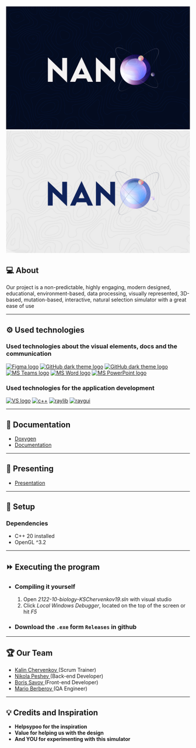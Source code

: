 <p align = "center">
  <img src="assets/logos/Logo_Dark.png#gh-dark-mode-only"/>
  <img src="assets/logos/Logo_Light.png#gh-light-mode-only"/>
</p>

## 💻 About
<p>Our project is a non-predictable, highly engaging, modern designed, educational, environment-based, data processing, visually represented, 3D-based, mutation-based, interactive, natural selection simulator with a great ease of use</p>

___
## ⚙️ Used technologies
### Used technologies about the visual elements, docs and the communication
<p align="left">
    <a href="https://www.figma.com/"><img src="https://img.icons8.com/color/344/figma--v1.png" alt="Figma logo" width=48px/></a>
    <a href="https://github.com/"><img src="https://img.icons8.com/ios/344/github--v1.png#gh-dark-mode-only" alt="GitHub dark theme logo" width=48px /></a>
    <a href="https://github.com/"><img src="https://i.ibb.co/Btcfrfc/image-4.png#gh-light-mode-only" alt="GitHub dark theme logo" width=48px /></a>
    <a href="https://www.microsoft.com/en-ww/microsoft-teams/log-in"><img src="https://img.icons8.com/color/344/microsoft-teams.png" alt = "MS Teams logo" width=48px /></a>
    <a href="https://www.microsoft.com/en-ww/microsoft-365/free-office-online-for-the-web"><img src="https://img.icons8.com/color/344/ms-word.png" alt="MS Word logo" width=48px /></a>
    <a href="https://www.microsoft.com/en-ww/microsoft-365/free-office-online-for-the-web"><img src="https://img.icons8.com/color/344/ms-powerpoint.png" alt="MS PowerPoint logo" width=48px /></a>
</p>

### Used technologies for the application development 
<p align="left">
    <a href="https://visualstudio.microsoft.com/"><img src="https://img.icons8.com/fluency/344/visual-studio.png" alt="VS logo" width=48px /></a>
    <a href="https://www.cplusplus.com/"><img src="https://img.icons8.com/color/344/c-plus-plus-logo.png" alt="c++" width=48px /></a>
    <a href="https://www.raylib.com/"><img src="https://upload.wikimedia.org/wikipedia/commons/f/f4/Raylib_logo.png" alt="raylib" width=48px /></a>
    <a href="https://github.com/raysan5/raygui"><img src="https://github.com/raysan5/raygui/raw/master/logo/raygui_256x256.png" alt="raygui" width=48px /></a>
</p>

___
## 📄 Documentation
  - [Doxygen](https://mcberberov19.github.io/Nano-Documentation/)
  - [Documentation](https://codingburgas-my.sharepoint.com/:w:/g/personal/bnsavov19_codingburgas_bg/EaH6IwxBvYBLrLXXbqqDyncB07BPMcb1CpvQQPpTBvgRmw?e=Ba17fV)

  ___
## 📖 Presenting
- [Presentation](https://codingburgas-my.sharepoint.com/:p:/g/personal/bnsavov19_codingburgas_bg/Eci8JtYcgEJCj7WJrLL34LYBcZZXS8IRLApJdLGPrryX0g?e=scixUP)

___
## 💽 Setup
### Dependencies
- C++ 20 installed
- OpenGL ^3.2

___
## ⏩ Executing the program
- ### Compiling it yourself
  1. Open <I>2122-10-biology-KSChervenkov19.sln</I> with visual studio
  1. Click <I>Local Windows Debugger</I>, located on the top of the screen or hit <I>F5</I>

- ### Download the `.exe` form `Releases` in github

___
## 🏆 Our Team

- <a href = "https://github.com/KSChervenkov19"> Kalin Chervenkov </a> (Scrum Trainer)
- <a href = "https://github.com/NDPeshev19"> Nikola Peshev </a> (Back-end Developer)
- <a href = "https://github.com/BNSavov19"> Boris Savov </a> (Front-end Developer)
- <a href = "https://github.com/MCBerberov19"> Mario Berberov </a> (QA Engineer)

___
## 💡 Credits and Inspiration
- **Helpsypoo for the inspiration**
- **Value for helping us with the design**
- **And YOU for experimenting with this simulator**